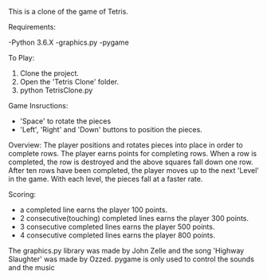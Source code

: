 This is a clone of the game of Tetris. 

Requirements:

-Python 3.6.X
-graphics.py
-pygame

To Play:

1. Clone the project.
2. Open the 'Tetris Clone' folder.
3. python TetrisClone.py

Game Insructions:

- 'Space' to rotate the pieces
- 'Left', 'Right' and 'Down' buttons to position the pieces. 

Overview:
The player positions and rotates pieces into place in order to complete
rows. The player earns points for completing rows. When a row is completed, the row
is destroyed and the above squares fall down one row. After ten rows have been completed,
the player moves up to the next 'Level' in the game. With each level, the pieces fall
at a faster rate.

Scoring:
- a completed line earns the player 100 points.
- 2 consecutive(touching) completed lines earns the player 300 points.
- 3 consecutive completed lines earns the player 500 points.
- 4 consecutive completed lines earns the player 800 points.

The graphics.py library was made by John Zelle and the song 'Highway Slaughter' was made by Ozzed.
pygame is only used to control the sounds and the music
